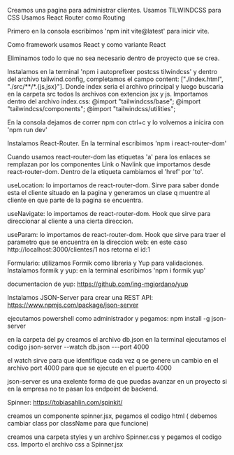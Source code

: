 Creamos una pagina para administrar clientes.
Usamos TILWINDCSS para CSS 
Usamos React Router como Routing

Primero en la consola escribimos 'npm init vite@latest' para inicir vite.

Como framework usamos React y como variante React

Eliminamos todo lo que no sea necesario dentro de proyecto que se crea.

Instalamos en la terminal 'npm i autoprefixer postcss tilwindcss' y dentro del archivo tailwind.config, completamos el campo content: ["./index.html", "./src/**/*.{js,jsx}"]. Donde index seria el archivo principal y luego buscaria en la carpeta src todos ls archivos con extencion jsx y js. Importamos dentro del archivo index.css:
@import "tailwindcss/base";
@import "tailwindcss/components";
@import "tailwindcss/utilities";

En la consola dejamos de correr npm con ctrl+c y lo volvemos a inicira con 'npm run dev'

Instalamos React-Router. En la terminal escribimos 'npm i react-router-dom'


<!-- 
En App.jsx creamos las rutas:
    <Route></Route>  // grupo de rutas(abre en un elemento y cierra en otro)
    <Route />  // una sola ruta (abre y cierra en el mismo elemto)

<BrowserRouter>
    <Routes>
        <Route path='/' element={<IniciarSesion />}>
          <Route index element={<LoginForm />} />
        </Route>
        <Route path='/clientes' element={<Layout />}>
          <Route index element={<Inicio />} />
          <Route path='nuevo' element={<NuevoCliente />} />
          <Route path='editar/:id' element={<EditarCliente />} />
        </Route>
    </Routes>
</BrowserRouter> -->

Cuando usamos react-router-dom las etiquetas 'a' para los enlaces se remplazan por los componentes Link o Navlink que importamos desde react-router-dom. Dentro de la etiqueta cambiamos el 'href' por 'to'.

useLocation: lo importamos de react-router-dom. Sirve para saber donde esta el cliente situado en la pagina y generamos un clase q muentre al cliente en que parte de la pagina se encuentra.

useNavigate: lo importamos de react-router-dom. Hook que sirve para direccionar al cliente a una cierta direccion.

useParam: lo importamos de react-router-dom. Hook que sirve para traer el parametro que se encuentra en la direccion web: en este caso http://localhost:3000/clientes/1 nos retorna el id:1

Formulario: utilizamos Formik como libreria y Yup para validaciones.
Instalamos formik y yup: en la terminal escribimos 'npm i formik yup'

documentacion de yup: https://github.com/ing-mgiordano/yup

Instalamos JSON-Server para crear una REST API: https://www.npmjs.com/package/json-server

ejecutamos powershell como administrador y pegamos: npm install -g json-server

en la carpeta del py creamos el archivo db.json
en la terminal ejecutamos el codigo json-server --watch db.json ---port 4000

el watch sirve para que identifique cada vez q se genere un cambio en el archivo
port 4000 para que se ejecute en el puerto 4000

json-server es una exelente forma de que puedas avanzar en un proyecto si en la empresa no te pasan los endpoint de backend.


Spinner: https://tobiasahlin.com/spinkit/

creamos un componente spinner.jsx, pegamos el codigo html ( debemos cambiar class por className para que funcione)

creamos una carpeta styles y un archivo Spinner.css y pegamos el codigo css. Importo el archivo css a Spinner.jsx